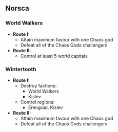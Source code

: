 ## Norsca

### World Walkers

* **Route I:**
	* Attain maximum favour with one Chaos god
	* Defeat all of the Chaos Gods challengers
* **Route II:**
	* Control at least 5 world capitals

### Wintertooth

* **Route I:**
	* Destroy factions:
	    * World Walkers
	    * Kislev
	* Control regions:
	    * Erengrad, Kislev
* **Route II:**
	* Attain maximum favour with one Chaos god
	* Defeat all of the Chaos Gods challengers
